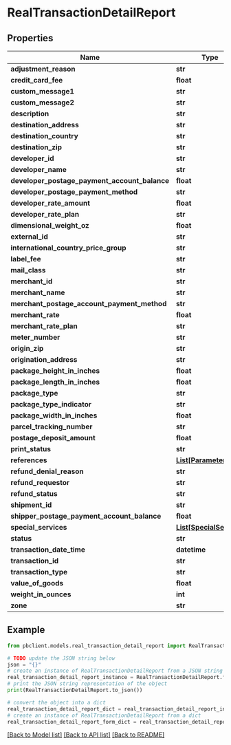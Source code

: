 # RealTransactionDetailReport


## Properties

Name | Type | Description | Notes
------------ | ------------- | ------------- | -------------
**adjustment_reason** | **str** |  | [optional] 
**credit_card_fee** | **float** |  | [optional] 
**custom_message1** | **str** |  | [optional] 
**custom_message2** | **str** |  | [optional] 
**description** | **str** |  | [optional] 
**destination_address** | **str** |  | [optional] 
**destination_country** | **str** |  | [optional] 
**destination_zip** | **str** |  | [optional] 
**developer_id** | **str** |  | [optional] 
**developer_name** | **str** |  | [optional] 
**developer_postage_payment_account_balance** | **float** |  | [optional] 
**developer_postage_payment_method** | **str** |  | [optional] 
**developer_rate_amount** | **float** |  | [optional] 
**developer_rate_plan** | **str** |  | [optional] 
**dimensional_weight_oz** | **float** |  | [optional] 
**external_id** | **str** |  | [optional] 
**international_country_price_group** | **str** |  | [optional] 
**label_fee** | **str** |  | [optional] 
**mail_class** | **str** |  | [optional] 
**merchant_id** | **str** |  | [optional] 
**merchant_name** | **str** |  | [optional] 
**merchant_postage_account_payment_method** | **str** |  | [optional] 
**merchant_rate** | **float** |  | [optional] 
**merchant_rate_plan** | **str** |  | [optional] 
**meter_number** | **str** |  | [optional] 
**origin_zip** | **str** |  | [optional] 
**origination_address** | **str** |  | [optional] 
**package_height_in_inches** | **float** |  | [optional] 
**package_length_in_inches** | **float** |  | [optional] 
**package_type** | **str** |  | [optional] 
**package_type_indicator** | **str** |  | [optional] 
**package_width_in_inches** | **float** |  | [optional] 
**parcel_tracking_number** | **str** |  | [optional] 
**postage_deposit_amount** | **float** |  | [optional] 
**print_status** | **str** |  | [optional] 
**references** | [**List[Parameter]**](Parameter.md) |  | [optional] 
**refund_denial_reason** | **str** |  | [optional] 
**refund_requestor** | **str** |  | [optional] 
**refund_status** | **str** |  | [optional] 
**shipment_id** | **str** |  | [optional] 
**shipper_postage_payment_account_balance** | **float** |  | [optional] 
**special_services** | [**List[SpecialService]**](SpecialService.md) |  | [optional] 
**status** | **str** |  | [optional] 
**transaction_date_time** | **datetime** |  | [optional] 
**transaction_id** | **str** |  | [optional] 
**transaction_type** | **str** |  | [optional] 
**value_of_goods** | **float** |  | [optional] 
**weight_in_ounces** | **int** |  | [optional] 
**zone** | **str** |  | [optional] 

## Example

```python
from pbclient.models.real_transaction_detail_report import RealTransactionDetailReport

# TODO update the JSON string below
json = "{}"
# create an instance of RealTransactionDetailReport from a JSON string
real_transaction_detail_report_instance = RealTransactionDetailReport.from_json(json)
# print the JSON string representation of the object
print(RealTransactionDetailReport.to_json())

# convert the object into a dict
real_transaction_detail_report_dict = real_transaction_detail_report_instance.to_dict()
# create an instance of RealTransactionDetailReport from a dict
real_transaction_detail_report_form_dict = real_transaction_detail_report.from_dict(real_transaction_detail_report_dict)
```
[[Back to Model list]](../README.md#documentation-for-models) [[Back to API list]](../README.md#documentation-for-api-endpoints) [[Back to README]](../README.md)


